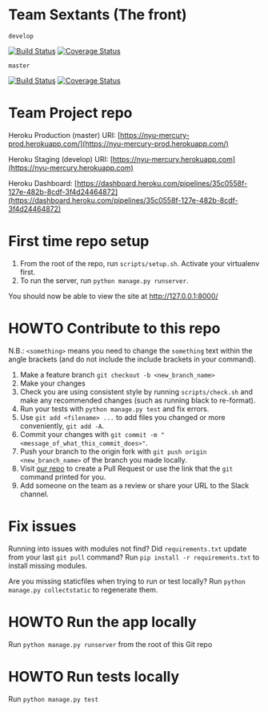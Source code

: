 # Team Sextants (The front)

`develop`

[![Build Status](https://travis-ci.com/gcivil-nyu-org/spring2020-cs-gy-9223-frontend.svg?branch=develop)](https://travis-ci.com/gcivil-nyu-org/spring2020-cs-gy-9223-frontend.svg?branch=develop)
[![Coverage Status](https://coveralls.io/repos/github/gcivil-nyu-org/spring2020-cs-gy-9223-frontend/badge.svg?branch=develop)](https://coveralls.io/github/gcivil-nyu-org/spring2020-cs-gy-9223-frontend?branch=develop)

`master`

[![Build Status](https://travis-ci.com/gcivil-nyu-org/spring2020-cs-gy-9223-frontend.svg?branch=master)](https://travis-ci.com/gcivil-nyu-org/spring2020-cs-gy-9223-frontend.svg?branch=master)
[![Coverage Status](https://coveralls.io/repos/github/gcivil-nyu-org/spring2020-cs-gy-9223-frontend/badge.svg?branch=master)](https://coveralls.io/github/gcivil-nyu-org/spring2020-cs-gy-9223-frontend?branch=master)

# Team Project repo

Heroku Production (master) URI: [https://nyu-mercury-prod.herokuapp.com/](https://nyu-mercury-prod.herokuapp.com/)

Heroku Staging (develop) URI: [https://nyu-mercury.herokuapp.com](https://nyu-mercury.herokuapp.com)

Heroku Dashboard: [https://dashboard.heroku.com/pipelines/35c0558f-127e-482b-8cdf-3f4d24464872](https://dashboard.heroku.com/pipelines/35c0558f-127e-482b-8cdf-3f4d24464872)


# First time repo setup
1. From the root of the repo, run `scripts/setup.sh`. Activate your virtualenv first.
2. To run the server, run `python manage.py runserver`.

You should now be able to view the site at http://127.0.0.1:8000/

# HOWTO Contribute to this repo

N.B.: `<something>` means you need to change the `something` text within the angle brackets (and do not include the include brackets in your command).
1. Make a feature branch
`git checkout -b <new_branch_name>`
2. Make your changes
3. Check you are using consistent style by running `scripts/check.sh` and make any recommended changes (such as running black to re-format).
4. Run your tests with `python manage.py test` and fix errors.
4. Use `git add <filename> ...` to add files you changed or more conveniently, `git add -A`.
5. Commit your changes with `git commit -m "<message_of_what_this_commit_does>"`.
6. Push your branch to the origin fork with `git push origin <new_branch_name>` of the branch you made locally.
7. Visit [our repo](https://github.com/gcivil-nyu-org/fall2019-cs-gy-6063-team-moonsurvivors/pulls) to create a Pull Request or use the link that the `git` command printed for you.
8. Add someone on the team as a review or share your URL to the Slack channel.

# Fix issues
Running into issues with modules not find? Did `requirements.txt` update from your last `git pull` command? Run `pip install -r requirements.txt` to install missing modules.

Are you missing staticfiles when trying to run or test locally? Run `python manage.py collectstatic` to regenerate them.

# HOWTO Run the app locally
Run `python manage.py runserver` from the root of this Git repo

# HOWTO Run tests locally
Run `python manage.py test`
